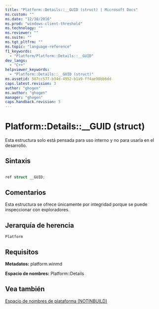 ```yaml
---
title: "Platform::Details::__GUID (struct) | Microsoft Docs"
ms.custom: ""
ms.date: "12/30/2016"
ms.prod: "windows-client-threshold"
ms.technology: ""
ms.reviewer: ""
ms.suite: ""
ms.tgt_pltfrm: ""
ms.topic: "language-reference"
f1_keywords: 
  - "Platform/Platform::Details::__GUID"
dev_langs: 
  - "C++"
helpviewer_keywords: 
  - "Platform::Details::__GUID (struct)"
ms.assetid: 507cc577-b34d-4952-b1a9-ff4ae98bb6dd
caps.latest.revision: 3
author: "ghogen"
ms.author: "ghogen"
manager: "ghogen"
caps.handback.revision: 3
---
```

# Platform::Details::__GUID (struct)
Esta estructura solo está pensada para uso interno y no para usarla en el desarrollo.  
  
## Sintaxis  
  
```cpp  
  
ref struct __GUID;  
```  
  
## Comentarios  
 Esta estructura se ofrece únicamente por integridad porque se puede inspeccionar con exploradores.  
  
## Jerarquía de herencia  
 `Platform`  
  
## Requisitos  
 **Metadatos:** platform.winmd  
  
 **Espacio de nombres:** Platform::Details  
  
## Vea también  
 [Espacio de nombres de plataforma \(NOTINBUILD\)](http://msdn.microsoft.com/es-es/f3ce3eab-028c-4204-ba9f-9ab8af17c8c4)